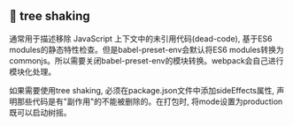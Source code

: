## 🌲 tree shaking

通常用于描述移除 JavaScript 上下文中的未引用代码(dead-code), 基于ES6 modules的静态特性检查。但是babel-preset-env会默认将ES6 modules转换为commonjs。所以需要关闭babel-preset-env的模块转换。webpack会自己进行模块化处理。

如果需要使用tree shaking, 必须在package.json文件中添加sideEffects属性, 声明那些代码是有"副作用"的不能被删除的。在打包时, 将mode设置为production既可以启动树摇。